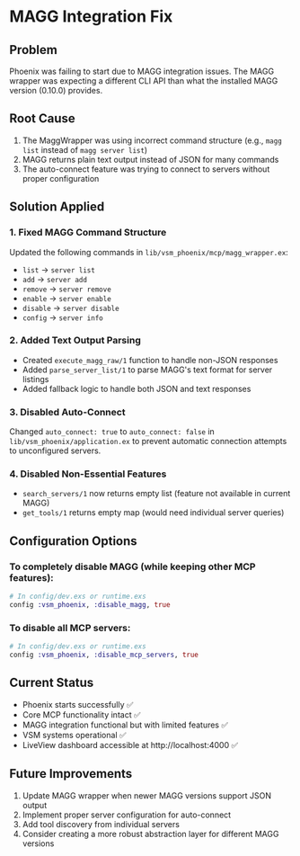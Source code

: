 # MAGG Integration Fix

## Problem
Phoenix was failing to start due to MAGG integration issues. The MAGG wrapper was expecting a different CLI API than what the installed MAGG version (0.10.0) provides.

## Root Cause
1. The MaggWrapper was using incorrect command structure (e.g., `magg list` instead of `magg server list`)
2. MAGG returns plain text output instead of JSON for many commands
3. The auto-connect feature was trying to connect to servers without proper configuration

## Solution Applied

### 1. Fixed MAGG Command Structure
Updated the following commands in `lib/vsm_phoenix/mcp/magg_wrapper.ex`:
- `list` → `server list`
- `add` → `server add`
- `remove` → `server remove`
- `enable` → `server enable`
- `disable` → `server disable`
- `config` → `server info`

### 2. Added Text Output Parsing
- Created `execute_magg_raw/1` function to handle non-JSON responses
- Added `parse_server_list/1` to parse MAGG's text format for server listings
- Added fallback logic to handle both JSON and text responses

### 3. Disabled Auto-Connect
Changed `auto_connect: true` to `auto_connect: false` in `lib/vsm_phoenix/application.ex` to prevent automatic connection attempts to unconfigured servers.

### 4. Disabled Non-Essential Features
- `search_servers/1` now returns empty list (feature not available in current MAGG)
- `get_tools/1` returns empty map (would need individual server queries)

## Configuration Options

### To completely disable MAGG (while keeping other MCP features):
```elixir
# In config/dev.exs or runtime.exs
config :vsm_phoenix, :disable_magg, true
```

### To disable all MCP servers:
```elixir
# In config/dev.exs or runtime.exs
config :vsm_phoenix, :disable_mcp_servers, true
```

## Current Status
- Phoenix starts successfully ✅
- Core MCP functionality intact ✅
- MAGG integration functional but with limited features ✅
- VSM systems operational ✅
- LiveView dashboard accessible at http://localhost:4000 ✅

## Future Improvements
1. Update MAGG wrapper when newer MAGG versions support JSON output
2. Implement proper server configuration for auto-connect
3. Add tool discovery from individual servers
4. Consider creating a more robust abstraction layer for different MAGG versions